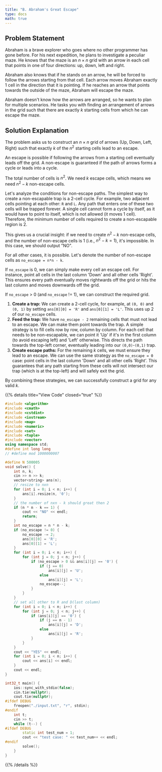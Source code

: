 ```yaml
---
title: "B. Abraham's Great Escape"
type: docs
math: true
---
```

## Problem Statement
Abraham is a brave explorer who goes where no other programmer has gone before. For his next expedition, he plans to investigate a peculiar maze. He knows that the maze is an $n \times n$ grid with an arrow in each cell that points in one of four directions: up, down, left and right.

Abraham also knows that if he stands on an arrow, he will be forced to follow the arrows starting from that cell. Each arrow moves Abraham exactly 1 cell in the direction that it is pointing. If he reaches an arrow that points towards the outside of the maze, Abraham will escape the maze.

Abraham doesn't know how the arrows are arranged, so he wants to plan for multiple scenarios. He tasks you with finding an arrangement of arrows in the grid such that there are exactly $k$ starting cells from which he can escape the maze.

## Solution Explanation
The problem asks us to construct an $n \times n$ grid of arrows (Up, Down, Left, Right) such that exactly $k$ of the $n^2$ starting cells lead to an escape.

An escape is possible if following the arrows from a starting cell eventually leads off the grid. A non-escape is guaranteed if the path of arrows forms a cycle or leads into a cycle.

The total number of cells is $n^2$. We need $k$ escape cells, which means we need $n^2 - k$ non-escape cells.

Let's analyze the conditions for non-escape paths. The simplest way to create a non-escapable trap is a 2-cell cycle. For example, two adjacent cells pointing at each other: `R` and `L`. Any path that enters one of these two cells will be trapped forever. A single cell cannot form a cycle by itself, as it would have to point to itself, which is not allowed (it moves 1 cell). Therefore, the minimum number of cells required to create a non-escapable region is 2.

This gives us a crucial insight: if we need to create $n^2 - k$ non-escape cells, and the number of non-escape cells is 1 (i.e., $n^2 - k = 1$), it's impossible. In this case, we should output "NO".

For all other cases, it is possible. Let's denote the number of non-escape cells as `no_escape = n*n - k`.

If `no_escape` is 0, we can simply make every cell an escape cell. For instance, point all cells in the last column 'Down' and all other cells 'Right'. This ensures every path eventually moves rightwards off the grid or hits the last column and moves downwards off the grid.

If `no_escape` > 0 (and `no_escape` != 1), we can construct the required grid.
1.  **Create a trap:** We can create a 2-cell cycle, for example, at `(0, 0)` and `(0, 1)` by setting `ans[0][0] = 'R'` and `ans[0][1] = 'L'`. This uses up 2 of our `no_escape` cells.
2.  **Feed the trap:** We have `no_escape - 2` remaining cells that must not lead to an escape. We can make them point towards the trap. A simple strategy is to fill cells row by row, column by column. For each cell that needs to be non-escapable, we can point it 'Up' if it's in the first column (to avoid escaping left) and 'Left' otherwise. This directs the path towards the top-left corner, eventually leading into our `(0,0)`-`(0,1)` trap.
3.  **Create escape paths:** For the remaining $k$ cells, we must ensure they lead to an escape. We can use the same strategy as the `no_escape = 0` case: point cells in the last column 'Down' and all other cells 'Right'. This guarantees that any path starting from these cells will not intersect our trap (which is at the top-left) and will safely exit the grid.

By combining these strategies, we can successfully construct a grid for any valid $k$.

{{% details title="View Code" closed="true" %}}
```cpp
#include <algorithm>
#include <cmath>
#include <cstdint>
#include <iostream>
#include <map>
#include <numeric>
#include <set>
#include <tuple>
#include <vector>
using namespace std;
#define int long long
// #define mod 1000000007

#define N 500005
void solve() {
    int n, k;
    cin >> n >> k;
    vector<string> ans(n);
    // resize to nxn
    for (int i = 0; i < n; i++) {
        ans[i].resize(n, '0');
    }
    // the number of nxn - k should great then 2
    if (n * n - k == 1) {
        cout << "NO" << endl;
        return;
    }
    int no_escape = n * n - k;
    if (no_escape != 0) {
        no_escape -= 2;
        ans[0][0] = 'R';
        ans[0][1] = 'L';
    }
    for (int i = 0; i < n; i++) {
        for (int j = 0; j < n; j++) {
            if (no_escape > 0 && ans[i][j] == '0') {
                if (j == 0)
                    ans[i][j] = 'U';
                else
                    ans[i][j] = 'L';
                no_escape--;
            }
        }
    }
    // set all other to R and D(last column)
    for (int i = 0; i < n; i++) {
        for (int j = 0; j < n; j++) {
            if (ans[i][j] == '0') {
                if (j == n - 1)
                    ans[i][j] = 'D';
                else
                    ans[i][j] = 'R';
            }
        }
    }
    cout << "YES" << endl;
    for (int i = 0; i < n; i++) {
        cout << ans[i] << endl;
    }
    cout << endl;
}

int32_t main() {
    ios::sync_with_stdio(false);
    cin.tie(nullptr);
    cout.tie(nullptr);
#ifdef DEBUG
    freopen("./input.txt", "r", stdin);
#endif
    int t;
    cin >> t;
    while (t--) {
#ifdef DEBUG
        static int test_num = 1;
        cout << "test case: " << test_num++ << endl;
#endif
        solve();
    }
}
```
{{% /details %}}